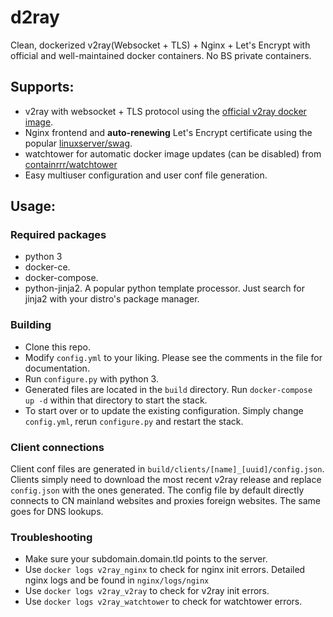 # d2ray
Clean, dockerized v2ray(Websocket + TLS) + Nginx + Let's Encrypt with official and well-maintained docker containers. No BS private containers.

## Supports:
- v2ray with websocket + TLS protocol using the [official v2ray docker image](https://hub.docker.com/r/v2ray/official/).
- Nginx frontend and **auto-renewing** Let's Encrypt certificate using the popular [linuxserver/swag](https://hub.docker.com/r/linuxserver/swag/).
- watchtower for automatic docker image updates (can be disabled) from [containrrr/watchtower](https://hub.docker.com/r/containrrr/watchtower)
- Easy multiuser configuration and user conf file generation.
## Usage:
### Required packages
- python 3
- docker-ce.
- docker-compose.
- python-jinja2. A popular python template processor. Just search for jinja2 with your distro's package manager.

### Building
- Clone this repo.
- Modify `config.yml` to your liking. Please see the comments in the file for documentation.
- Run `configure.py` with python 3.
- Generated files are located in the `build` directory. Run `docker-compose up -d` within that directory to start the stack.
- To start over or to update the existing configuration. Simply change `config.yml`, rerun `configure.py` and restart the stack.

### Client connections
Client conf files are generated in `build/clients/[name]_[uuid]/config.json`. Clients simply need to download the most recent v2ray release and replace `config.json` with the ones generated. The config file by default directly connects to CN mainland websites and proxies foreign websites. The same goes for DNS lookups.

### Troubleshooting
- Make sure your subdomain.domain.tld points to the server.
- Use `docker logs v2ray_nginx` to check for nginx init errors. Detailed nginx logs and be found in `nginx/logs/nginx`
- Use `docker logs v2ray_v2ray` to check for v2ray init errors.
- Use `docker logs v2ray_watchtower` to check for watchtower errors.